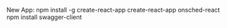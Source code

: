 New App:
  npm install -g create-react-app
  create-react-app onsched-react
  npm install swagger-client
